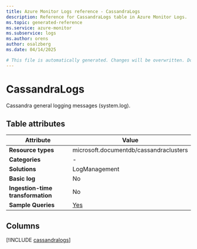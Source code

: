 ```yaml
---
title: Azure Monitor Logs reference - CassandraLogs
description: Reference for CassandraLogs table in Azure Monitor Logs.
ms.topic: generated-reference
ms.service: azure-monitor
ms.subservice: logs
ms.author: orens
author: osalzberg
ms.date: 04/14/2025

# This file is automatically generated. Changes will be overwritten. Do not change this file directly.
---
```


# CassandraLogs

Cassandra general logging messages (system.log).


## Table attributes

|Attribute|Value|
|---|---|
|**Resource types**|microsoft.documentdb/cassandraclusters|
|**Categories**|-|
|**Solutions**| LogManagement|
|**Basic log**|No|
|**Ingestion-time transformation**|No|
|**Sample Queries**|[Yes](/azure/azure-monitor/reference/queries/cassandralogs)|



## Columns
  
[!INCLUDE [cassandralogs](~/reusable-content/ce-skilling/azure/includes/azure-monitor/reference/tables/cassandralogs-include.md)]
